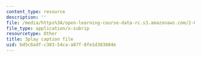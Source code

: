 ```yaml
---
content_type: resource
description: ''
file: /media/https%3A/open-learning-course-data-rc.s3.amazonaws.com/2-003sc-engineering-dynamics-fall-2011/bd5c6adfc38354caa87f8fe1d383684e_tm51lwadMOc.vtt
file_type: application/x-subrip
resourcetype: Other
title: 3play caption file
uid: bd5c6adf-c383-54ca-a87f-8fe1d383684e
---
```

